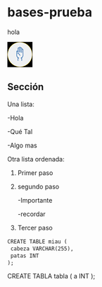 # bases-prueba
hola

![lA MANO DE DIOS](mano.png)

## Sección
Una lista:

-Hola

-Qué Tal

-Algo mas

Otra lista ordenada:
1. Primer paso
2. segundo paso
   
     -Importante

    -recordar
4. Tercer paso

```
CREATE TABLE miau (
 cabeza VARCHAR(255),
 patas INT
);
```

CREATE TABLA tabla (
 a INT 
 );

 ```
